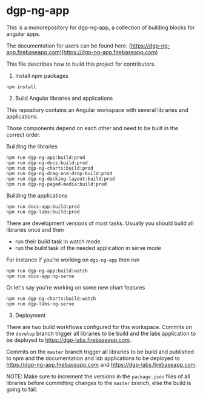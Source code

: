 # dgp-ng-app

This is a monorepository for dgp-ng-app, a collection of building blocks for angular apps.

The documentation for users can be found here: [https://dgp-ng-app.firebaseapp.com](https://dgp-ng-app.firebaseapp.com)

This file describes how to build this project for contributors.

1. Install npm packages

````
npm install
````

2. Build Angular libraries and applications

This repository contains an Angular workspace with several libraries and applications.

Those components depend on each other and need to be built in the correct order.

Building the libraries

````
npm run dgp-ng-app:build:prod
npm run dgp-ng-docs:build:prod
npm run dgp-ng-charts:build:prod
npm run dgp-ng-drag-and-drop:build:prod
npm run dgp-ng-docking-layout:build:prod
npm run dgp-ng-paged-media:build:prod
````

Building the applications

````
npm run docs-app:build:prod
npm run dgp-labs:build:prod
````

There are development versions of most tasks.
Usually you should build all libraries once and then
- run their build task in watch mode
- run the build task of the needed application in serve mode

For instance if you're working on ``dgp-ng-app`` then run

````
npm run dgp-ng-app:build:watch
npm run docs-app:ng-serve
````

Or let's say you're working on some new chart features

````
npm run dgp-ng-charts:build:watch
npm run dgp-labs:ng-serve
````

3. Deployment

There are two build workflows configured for this workspace.
Commits on the ``develop`` branch trigger all libraries to be build
and the labs application to be deployed to https://dgp-labs.firebaseapp.com.

Commits on the ``master`` branch trigger all libraries to be build and published
to npm and the documentation and lab applications to be deployed to
https://dgp-ng-app.firebaseapp.com and https://dgp-labs.firebaseapp.com.

NOTE: Make sure to increment the versions in the ``package.json`` files of all libraries
before committing changes to the ``master`` branch, else the build is going to fail.

